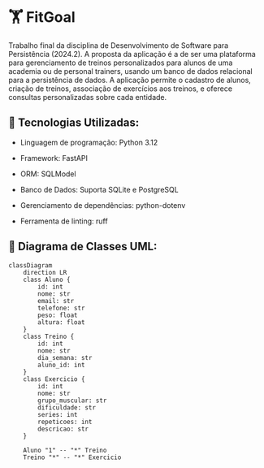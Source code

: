 # :weight_lifting: FitGoal

Trabalho final da disciplina de Desenvolvimento de Software para Persistência (2024.2). A proposta da aplicação é a de ser uma plataforma para gerenciamento de treinos personalizados para alunos de uma academia ou de personal trainers, usando um banco de dados relacional para a persistência de dados. A aplicação permite o cadastro de alunos, criação de treinos, associação de exercícios aos treinos, e oferece consultas personalizadas sobre cada entidade. 



## :wrench: Tecnologias Utilizadas:
- Linguagem de programação: Python 3.12

- Framework: FastAPI

- ORM: SQLModel

- Banco de Dados: Suporta SQLite e PostgreSQL

- Gerenciamento de dependências: python-dotenv

- Ferramenta de linting: ruff

## :page_facing_up: Diagrama de Classes UML:

```mermaid
classDiagram
    direction LR
    class Aluno {
        id: int
        nome: str
        email: str
        telefone: str
        peso: float
        altura: float
    }
    class Treino {
        id: int
        nome: str
        dia_semana: str
        aluno_id: int
    }
    class Exercicio {
        id: int
        nome: str
        grupo_muscular: str
        dificuldade: str
        series: int
        repeticoes: int
        descricao: str
    }

    Aluno "1" -- "*" Treino
    Treino "*" -- "*" Exercicio
```

